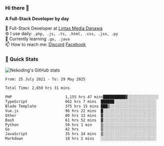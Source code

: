 ### Hi there 👋

**A Full-Stack Developer by day**

🔭 Full-Stack Developer at [Lintas Media Danawa](https://www.lintasmediadanawa.com/)  
⚙️ I use daily: `.php, .js, .ts, .html, .css, .jsx, .py`  
🌱 Currently learning `.go, .java`  
📫 How to reach me: [Discord](https://discordapp.com/users/984448732999327766)  [Facebook](https://fb.me/tyvandi)  

### 🚀 Quick Stats  

![Nekoding's GitHub stats](https://github-readme-stats.vercel.app/api?username=nekoding&show_icons=true)

<!--START_SECTION:waka-->

```txt
From: 25 July 2021 - To: 29 May 2025

Total Time: 2,659 hrs 31 mins

PHP                        1,155 hrs 47 mins██████████▓░░░░░░░░░░░░░░   42.19 %
TypeScript                 662 hrs 7 mins  ██████░░░░░░░░░░░░░░░░░░░   24.17 %
Blade Template             375 hrs 15 mins ███▒░░░░░░░░░░░░░░░░░░░░░   13.70 %
Vue.js                     96 hrs 22 mins  █░░░░░░░░░░░░░░░░░░░░░░░░   03.52 %
Other                      80 hrs 13 mins  ▓░░░░░░░░░░░░░░░░░░░░░░░░   02.93 %
Bash                       61 hrs 52 mins  ▓░░░░░░░░░░░░░░░░░░░░░░░░   02.26 %
Python                     50 hrs 1 min    ▒░░░░░░░░░░░░░░░░░░░░░░░░   01.83 %
Go                         42 hrs          ▒░░░░░░░░░░░░░░░░░░░░░░░░   01.53 %
JavaScript                 35 hrs 14 mins  ▒░░░░░░░░░░░░░░░░░░░░░░░░   01.29 %
Markdown                   18 hrs 2 mins   ░░░░░░░░░░░░░░░░░░░░░░░░░   00.66 %
```

<!--END_SECTION:waka-->

<!--
**nekoding/nekoding** is a ✨ _special_ ✨ repository because its `README.md` (this file) appears on your GitHub profile.

Here are some ideas to get you started:

- 🔭 I’m currently working on ...
- 🌱 I’m currently learning ...
- 👯 I’m looking to collaborate on ...
- 🤔 I’m looking for help with ...
- 💬 Ask me about ...
- 📫 How to reach me: ...
- 😄 Pronouns: ...
- ⚡ Fun fact: ...
-->
